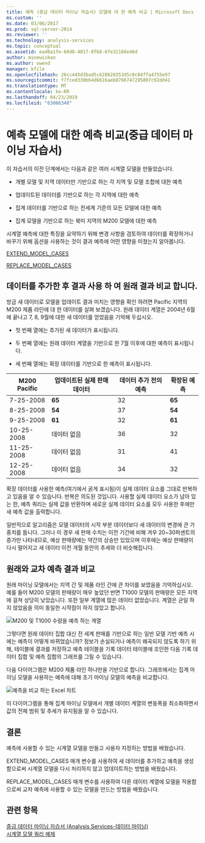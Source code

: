 ```yaml
---
title: 예측 (중급 데이터 마이닝 자습서) 모델에 대 한 예측 비교 | Microsoft Docs
ms.custom: ''
ms.date: 03/06/2017
ms.prod: sql-server-2014
ms.reviewer: ''
ms.technology: analysis-services
ms.topic: conceptual
ms.assetid: ead8a1fe-60d8-4017-8fb8-6fe32168e46d
author: minewiskan
ms.author: owend
manager: kfile
ms.openlocfilehash: 26cc445d3bad5c628628353d5c0c84ffa4755e97
ms.sourcegitcommit: f7fced330b64d6616aeb8766747295807c92dd41
ms.translationtype: MT
ms.contentlocale: ko-KR
ms.lasthandoff: 04/23/2019
ms.locfileid: "63066340"
---
```

# <a name="comparing-predictions-for-forecasting-models-intermediate-data-mining-tutorial"></a>예측 모델에 대한 예측 비교(중급 데이터 마이닝 자습서)
  이 자습서의 이전 단계에서는 다음과 같은 여러 시계열 모델을 만들었습니다.  
  
-   개별 모델 및 지역 데이터만 기반으로 하는 각 지역 및 모델 조합에 대한 예측  
  
-   업데이트된 데이터를 기반으로 하는 각 지역에 대한 예측  
  
-   집계 데이터를 기반으로 하는 전세계 기준의 모든 모델에 대한 예측  
  
-   집계 모델을 기반으로 하는 북미 지역의 M200 모델에 대한 예측  
  
 시계열 예측에 대한 특징을 요약하기 위해 변경 사항을 검토하여 데이터를 확장하거나 바꾸기 위해 옵션을 사용하는 것이 결과 예측에 어떤 영향을 미쳤는지 알아봅니다.  
  
 [EXTEND_MODEL_CASES](#bkmk_EXTEND)  
  
 [REPLACE_MODEL_CASES](#bkmk_REPLACE)  
  
##  <a name="bkmk_EXTEND"></a> 데이터를 추가한 후 결과 사용 하 여 원래 결과 비교 합니다.  
 방금 새 데이터로 모델을 업데이트 결과 미치는 영향을 확인 하려면 Pacific 지역의 M200 제품 라인에 대 한 데이터를 살펴 보겠습니다. 원래 데이터 계열은 2004년 6월에 끝나고 7, 8, 9월에 대한 새 데이터를 얻었음을 기억해 두십시오.  
  
-   첫 번째 열에는 추가된 새 데이터가 표시됩니다.  
  
-   두 번째 열에는 원래 데이터 계열을 기반으로 한 7월 이후에 대한 예측이 표시됩니다.  
  
-   세 번째 열에는 확장 데이터를 기반으로 한 예측이 표시됩니다.  
  
|**M200 Pacific**|업데이트된 실제 판매 데이터|데이터 추가 전의 예측|확장된 예측|  
|----------------------|-----------------------------|------------------------------------|-------------------------|  
|7-25-2008|**65**|32|**65**|  
|8-25-2008|**54**|37|**54**|  
|9-25-2008|**61**|32|**61**|  
|10-25-2008|데이터 없음|36|32|  
|11-25-2008|데이터 없음|31|41|  
|12-25-2008|데이터 없음|34|32|  
  
 확장 데이터를 사용한 예측(여기에서 굵게 표시됨)이 실제 데이터 요소를 그대로 반복하고 있음을 알 수 있습니다. 반복은 의도된 것입니다. 사용할 실제 데이터 요소가 남아 있는 한, 예측 쿼리는 실제 값을 반환하며 새로운 실제 데이터 요소를 모두 사용한 후에만 새 예측 값을 출력합니다.  
  
 일반적으로 알고리즘은 모델 데이터의 시작 부분 데이터보다 새 데이터의 변경에 큰 가중치를 둡니다. 그러나 이 경우 새 판매 수치는 이전 기간에 비해 겨우 20~30퍼센트의 증가만 나타내므로, 예상 판매량에는 약간의 상승만 있었으며 이후에는 예상 판매량이 다시 떨어지고 새 데이터 이전 개월 동안의 추세와 더 비슷해집니다.  
  
##  <a name="bkmk_REPLACE"></a> 원래와 교차 예측 결과 비교  
 원래 마이닝 모델에서는 지역 간 및 제품 라인 간에 큰 차이를 보였음을 기억하십시오. 예를 들어 M200 모델의 판매량이 매우 높았던 반면 T1000 모델의 판매량은 모든 지역에 걸쳐 상당히 낮았습니다. 또한 일부 계열에 많은 데이터 없었습니다. 계열은 균일 하지 않았음을 의미 동일한 시작점이 하지 않았고 합니다.  
  
 ![M200 및 T1000 수량을 예측 하는 계열](../../2014/tutorials/media/6series-defaultforecasting.gif "M200 및 T1000 수량을 예측 하는 계열")  
  
 그렇다면 원래 데이터 집합 대신 전 세계 판매를 기반으로 하는 일반 모델 기반 예측 시에는 예측이 어떻게 바뀌었습니까? 정보가 손실되거나 예측이 왜곡되지 않도록 하기 위해, 테이블에 결과를 저장하고 예측 테이블을 기록 데이터 테이블에 조인한 다음 기록 데이터 집합 및 예측 집합의 그래프를 그릴 수 있습니다.  
  
 다음 다이어그램은 M200 제품 라인 하나만을 기반으로 합니다. 그래프에서는 집계 마이닝 모델을 사용하는 예측에 대해 초기 마이닝 모델의 예측을 비교합니다.  
  
 ![예측을 비교 하는 Excel 차트](../../2014/tutorials/media/m200-predictions-compared.gif "예측을 비교 하는 Excel 차트")  
  
 이 다이어그램을 통해 집계 마이닝 모델에서 개별 데이터 계열의 변동폭을 최소화하면서 값의 전체 범위 및 추세가 유지됨을 알 수 있습니다.  
  
## <a name="conclusion"></a>결론  
 예측에 사용할 수 있는 시계열 모델을 만들고 사용자 지정하는 방법을 배웠습니다.  
  
 EXTEND_MODEL_CASES 매개 변수를 사용하여 새 데이터를 추가하고 예측을 생성함으로써 시계열 모델을 다시 처리하지 않고 업데이트하는 방법을 배웠습니다.  
  
 REPLACE_MODEL_CASES 매개 변수를 사용하여 다른 데이터 계열에 모델을 적용함으로써 교차 예측에 사용할 수 있는 모델을 만드는 방법을 배웠습니다.  
  
## <a name="see-also"></a>관련 항목  
 [중급 데이터 마이닝 자습서 &#40;Analysis Services-데이터 마이닝&#41;](../../2014/tutorials/intermediate-data-mining-tutorial-analysis-services-data-mining.md)   
 [시계열 모델 쿼리 예제](../../2014/analysis-services/data-mining/time-series-model-query-examples.md)  
  
  

